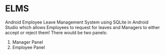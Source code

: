 # ELMS
Android Employee Leave Management System using SQLite in Android Studio which allows Employees to request for leaves and Managers to either accept or reject them!
There would be two panels:
1. Manager Panel
2. Employee Panel
